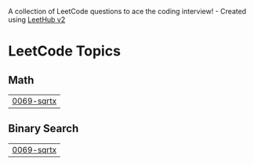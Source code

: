 A collection of LeetCode questions to ace the coding interview! - Created using [LeetHub v2](https://github.com/arunbhardwaj/LeetHub-2.0)
<!---LeetCode Topics Start-->
# LeetCode Topics
## Math
|  |
| ------- |
| [0069-sqrtx](https://github.com/Akash-ms04/leetcode-solutions/tree/master/0069-sqrtx) |
## Binary Search
|  |
| ------- |
| [0069-sqrtx](https://github.com/Akash-ms04/leetcode-solutions/tree/master/0069-sqrtx) |
<!---LeetCode Topics End-->